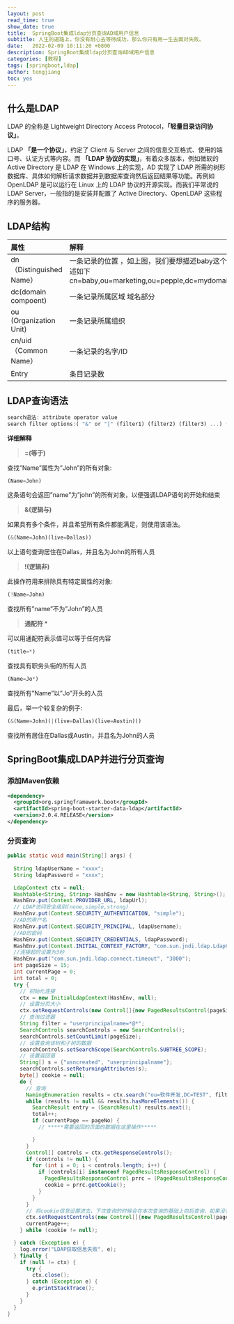 ```yaml
---
layout: post
read_time: true
show_date: true
title:  SpringBoot集成ldap分页查询AD域用户信息
subtitle: 人生的道路上，你没有耐心去等待成功，那么你只有用一生去面对失败。
date:   2022-02-09 10:11:20 +0800
description: SpringBoot集成ldap分页查询AD域用户信息
categories: [教程]
tags: [springboot,ldap]
author: tengjiang
toc: yes
---
```


## 什么是LDAP

LDAP 的全称是 Lightweight Directory Access Protocol，**「轻量目录访问协议」**。

LDAP **「是一个协议」**，约定了 Client 与 Server 之间的信息交互格式、使用的端口号、认证方式等内容。而 **「LDAP 协议的实现」**，有着众多版本，例如微软的 Active Directory 是 LDAP 在 Windows 上的实现，AD 实现了 LDAP 所需的树形数据库、具体如何解析请求数据并到数据库查询然后返回结果等功能。再例如 OpenLDAP 是可以运行在 Linux 上的 LDAP 协议的开源实现。而我们平常说的 LDAP Server，一般指的是安装并配置了 Active Directory、OpenLDAP 这些程序的服务器。

## LDAP结构

| 属性                     | 解释                                                         |
| :----------------------- | :----------------------------------------------------------- |
| dn（Distinguished Name） | 一条记录的位置 ，如上图，我们要想描述baby这个节点，描述如下cn=baby,ou=marketing,ou=pepple,dc=mydomain,dc=org |
| dc(domain compoent)      | 一条记录所属区域 域名部分                                    |
| ou (Organization Unit)   | 一条记录所属组织                                             |
| cn/uid（Common Name）    | 一条记录的名字/ID                                            |
| Entry                    | 条目记录数                                                   |

## LDAP查询语法

```javascript
search语法: attribute operator value
search filter options:( "&" or "|" (filter1) (filter2) (filter3) ...) ("!" (filter))
```

**详细解释**

> **=(等于)**

查找”Name”属性为”John”的所有对象:

```javascript
(Name=John)
```

这条语句会返回”name”为”john”的所有对象，以便强调LDAP语句的开始和结束

> **&(逻辑与)**

如果具有多个条件，并且希望所有条件都能满足，则使用该语法。

```javascript
(&(Name=John)(live=Dallas))
```

以上语句查询居住在Dallas，并且名为John的所有人员

> **!(逻辑非)**

此操作符用来排除具有特定属性的对象:

```javascript
(!Name=John)
```

查找所有”name”不为”John”的人员

> **通配符 \***

可以用通配符表示值可以等于任何内容

```javascript
(title=*)
```

查找具有职务头衔的所有人员

```javascript
(Name=Jo*)
```

查找所有”Name”以”Jo”开头的人员

最后，举一个较复杂的例子:

```javascript
(&(Name=John)(|(live=Dallas)(live=Austin)))
```

查找所有居住在Dallas或Austin，并且名为John的人员

## SpringBoot集成LDAP并进行分页查询

### 添加Maven依赖

```xml
<dependency>
  <groupId>org.springframework.boot</groupId>
  <artifactId>spring-boot-starter-data-ldap</artifactId>
  <version>2.0.4.RELEASE</version>
</dependency>
```

### 分页查询

```java
public static void main(String[] args) {
  
  String ldapUserName = "xxxx";
  String ldapPassword = "xxxx";

  LdapContext ctx = null;
  Hashtable<String, String> HashEnv = new Hashtable<String, String>();
  HashEnv.put(Context.PROVIDER_URL, ldapUrl);
  // LDAP访问安全级别(none,simple,strong)
  HashEnv.put(Context.SECURITY_AUTHENTICATION, "simple");   
  //AD的用户名
  HashEnv.put(Context.SECURITY_PRINCIPAL, ldapUsername);
  //AD的密码    
  HashEnv.put(Context.SECURITY_CREDENTIALS, ldapPassword);  
  HashEnv.put(Context.INITIAL_CONTEXT_FACTORY, "com.sun.jndi.ldap.LdapCtxFactory");
  //连接超时设置为3秒
  HashEnv.put("com.sun.jndi.ldap.connect.timeout", "3000"); 
  int pageSize = 15;
  int currentPage = 0;
  int total = 0;
  try {
    // 初始化连接
    ctx = new InitialLdapContext(HashEnv, null);
    // 设置分页大小
    ctx.setRequestControls(new Control[]{new PagedResultsControl(pageSize, Control.CRITICAL)});
    // 查询过滤器
    String filter = "userprincipalname=*@*";
    SearchControls searchControls = new SearchControls();
    searchControls.setCountLimit(pageSize);
    // 设置查询该树和子树的数据
    searchControls.setSearchScope(SearchControls.SUBTREE_SCOPE);
    // 设置返回值
    String[] s = {"usncreated", "userprincipalname"};
    searchControls.setReturningAttributes(s);
    byte[] cookie = null;
    do {
      // 查询
      NamingEnumeration results = ctx.search("ou=软件开发,DC=TEST", filter, searchControls);
      while (results != null && results.hasMoreElements()) {
        SearchResult entry = (SearchResult) results.next();
        total++;
        if (currentPage == pageNo) {
          // *****需要返回的页面的数据在这里操作*****

        }
      }
      Control[] controls = ctx.getResponseControls();
      if (controls != null) {
        for (int i = 0; i < controls.length; i++) {
          if (controls[i] instanceof PagedResultsResponseControl) {
            PagedResultsResponseControl prrc = (PagedResultsResponseControl) controls[i];
            cookie = prrc.getCookie();
          }
        }
      }
      // 将cookie信息设置进去，下次查询的时候会在本次查询的基础上向后查询，如果没有cookie了，就说明没有数据了
      ctx.setRequestControls(new Control[]{new PagedResultsControl(pageSize, cookie, Control.CRITICAL)});
      currentPage++;
    } while (cookie != null);

  } catch (Exception e) {
    log.error("LDAP获取信息失败", e);
  } finally {
    if (null != ctx) {
      try {
        ctx.close();
      } catch (Exception e) {
        e.printStackTrace();
      }
    }
  }
}
```


